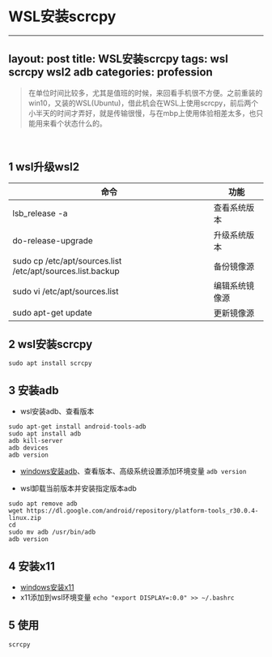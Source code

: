 # WSL安装scrcpy
---
layout: post
title: WSL安装scrcpy
tags: wsl scrcpy wsl2 adb
categories: profession
---
> 在单位时间比较多，尤其是值班的时候，来回看手机很不方便。之前重装的win10，又装的WSL(Ubuntu)，借此机会在WSL上使用scrcpy，前后两个小半天的时间才弄好，就是传输很慢，与在mbp上使用体验相差太多，也只能用来看个状态什么的。

<br/>

## 1 wsl升级wsl2
命令 | 功能
-- | --
lsb_release -a | 查看系统版本
do-release-upgrade | 升级系统版本
sudo cp /etc/apt/sources.list /etc/apt/sources.list.backup | 备份镜像源
sudo vi /etc/apt/sources.list | 编辑系统镜像源
sudo apt-get update | 更新镜像源

## 2 wsl安装scrcpy
`sudo apt install scrcpy`

## 3 安装adb
* wsl安装adb、查看版本
```
sudo apt-get install android-tools-adb
sudo apt install adb
adb kill-server
adb devices
adb version
```

* [windows安装adb](https://dl.google.com/android/repository/platform-tools-latest-windows.zip)、查看版本、高级系统设置添加环境变量
`adb version`

* wsl卸载当前版本并安装指定版本adb
```
sudo apt remove adb
wget https://dl.google.com/android/repository/platform-tools_r30.0.4-linux.zip
cd
sudo mv adb /usr/bin/adb
adb version
```

## 4 安装x11
* [windows安装x11](https://sourceforge.net/projects/xming/files/latest/download11)
* x11添加到wsl环境变量
`echo "export DISPLAY=:0.0" >> ~/.bashrc`


## 5 使用
`scrcpy`
